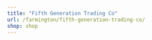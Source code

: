```yaml
---
title: "Fifth Generation Trading Co"
url: /farmington/fifth-generation-trading-co/
shop: shop
---
```

